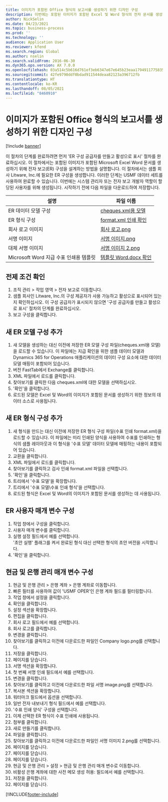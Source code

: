 ```yaml
---
title: 이미지가 포함된 Office 형식의 보고서를 생성하기 위한 디자인 구성
description: 이번에는 포함된 이미지가 포함된 Excel 및 Word 형식의 전자 문서를 생성하는 구성을 설계하는 방법에 대해 설명합니다.
author: NickSelin
ms.date: 04/23/2021
ms.topic: business-process
ms.prod: ''
ms.technology: ''
audience: Application User
ms.reviewer: kfend
ms.search.region: Global
ms.author: nselin
ms.search.validFrom: 2016-06-30
ms.dyn365.ops.version: AX 7.0.0
ms.openlocfilehash: 03a514c5b616d761ef3eb6347e67e645b23eaa1794911775835e77cded4500ac
ms.sourcegitcommit: 42fe9790ddf0bdad911544deaa82123a396712fb
ms.translationtype: HT
ms.contentlocale: ko-KR
ms.lasthandoff: 08/05/2021
ms.locfileid: "8460910"
---
```

# <a name="design-configurations-to-generate-reports-in-office-format-that-have-embedded-images"></a>이미지가 포함된 Office 형식의 보고서를 생성하기 위한 디자인 구성

[!include [banner](../../includes/banner.md)]

이 절차의 단계를 완료하려면 먼저 'ER 구성 공급자를 만들고 활성으로 표시' 절차를 완료하십시오. 이 절차에서는 포함된 이미지가 포함된 Microsoft Excel Word 문서를 생성하기 위해 전자 보고(ER) 구성을 설계하는 방법을 설명합니다. 이 절차에서는 샘플 회사 Litware, Inc.에 필요한 ER 구성을 생성합니다. 이러한 단계는 USMF 데이터 세트를 사용하여 완료할 수 있습니다. 이번에는 시스템 관리자 또는 전자 보고 개발자 역할이 할당된 사용자를 위해 생성됩니다. 시작하기 전에 다음 파일을 다운로드하여 저장합니다. 

| 설명                                          | 파일 이름                   |
|------------------------------------------------------|-----------------------------|
| ER 데이터 모델 구성                          | [cheques.xml용 모델](https://download.microsoft.com/download/6/e/a/6ea166fd-1382-4fdb-8dcb-0f13379f9c8e/Modelforcheques.xml)       |
| ER 형식 구성                              | [format.xml 인쇄 확인](https://download.microsoft.com/download/1/7/c/17c301e3-c4ee-4886-ae75-440fcc002c8c/Chequesprintingformat.xml) |
| 회사 로고 이미지                                   | [회사 로고.png](https://download.microsoft.com/download/8/2/e/82e6bd81-caac-4e9a-bfce-1392ce7c8616/Companylogo.png)            |
| 서명 이미지                                      | [서명 이미지.png](https://download.microsoft.com/download/5/0/9/509151b3-06fc-4870-9408-7c9a43b72771/Signatureimage.png)         |
| 대체 서명 이미지                          | [서명 이미지 2.png](https://download.microsoft.com/download/3/0/0/30045bf1-0ff6-4215-9162-b77c2f5dcc7c/Signatureimage2.png)       |
| Microsoft Word 지급 수표 인쇄용 템플릿  | [템플릿 Word.docx 확인](https://download.microsoft.com/download/4/4/d/44d9d255-9ad1-42fe-87db-23f319fd8e89/ChequetemplateWord.docx)   |

## <a name="verify-prerequisites"></a>전제 조건 확인  
 1. 조직 관리 > 작업 영역 > 전자 보고로 이동합니다.  
 2. 샘플 회사인 Litware, Inc.의 구성 제공자가 사용 가능하고 활성으로 표시되어 있는지 확인하십시오. 이 구성 공급자가 표시되지 않으면 '구성 공급자를 만들고 활성으로 표시' 절차의 단계를 완료하십시오.   
 3. 보고 구성을 클릭합니다.  
 
## <a name="add-a-new-er-model-configuration"></a>새 ER 모델 구성 추가  
 1. 새 모델을 생성하는 대신 이전에 저장한 ER 모델 구성 파일(cheques.xml용 모델)을 로드할 수 있습니다. 이 파일에는 지급 확인을 위한 샘플 데이터 모델과 Dynamics 365 for Operations 애플리케이션의 데이터 구성 요소에 대한 데이터 모델 매핑이 포함되어 있습니다.   
 2. 버전 FastTab에서 Exchange를 클릭합니다.   
 3. XML 파일에서 로드를 클릭합니다.  
 4. 찾아보기를 클릭한 다음 cheques.xml에 대한 모델을 선택하십시오.   
 5. '확인'을 클릭합니다.  
 6. 로드된 모델은 Excel 및 Word의 이미지가 포함된 문서를 생성하기 위한 정보의 데이터 소스로 사용됩니다.  

## <a name="add-a-new-er-format-configuration"></a>새 ER 형식 구성 추가  
 1. 새 형식을 만드는 대신 이전에 저장한 ER 형식 구성 파일(수표 인쇄 format.xml)을 로드할 수 있습니다. 이 파일에는 미리 인쇄된 양식을 사용하여 수표를 인쇄하는 형식의 샘플 레이아웃과 이 형식을 '수표 모델' 데이터 모델에 매핑하는 내용이 포함되어 있습니다.   
 2. 교환을 클릭합니다.  
 3. XML 파일에서 로드를 클릭합니다.  
 4. 찾아보기를 클릭하고 검사 인쇄 format.xml 파일을 선택합니다.   
 5. '확인'을 클릭합니다.  
 6. 트리에서 '수표 모델'을 확장합니다.  
 7. 트리에서 '수표 모델\수표 인쇄 형식'을 선택합니다.  
 8. 로드된 형식은 Excel 및 Word의 이미지가 포함된 문서를 생성하는 데 사용됩니다.   

## <a name="configure-er-user-parameters"></a>ER 사용자 매개 변수 구성  
 1. 작업 창에서 구성을 클릭합니다.  
 2. 사용자 매개 변수를 클릭합니다.  
 3. 실행 설정 필드에서 예를 선택합니다.  
  '초안 실행' 플래그를 켜서 완료된 형식 대신 선택한 형식의 초안 버전을 시작합니다.  
 4. '확인'을 클릭합니다.  

## <a name="configure-cash--bank-management-parameters"></a>현금 및 은행 관리 매개 변수 구성  
 1. 현금 및 은행 관리 > 은행 계좌 > 은행 계좌로 이동합니다.  
 2. 빠른 필터를 사용하여 값이 'USMF OPER'인 은행 계좌 필드를 필터링합니다.  
 3. 작업 창에서 설정을 클릭합니다.  
 4. 확인을 클릭합니다.  
 5. 설정 섹션을 확장합니다.  
 6. 편집을 클릭합니다.  
 7. 회사 로고 필드에서 예를 선택합니다.  
 8. 회사 로고를 클릭합니다.  
 9. 변경을 클릭합니다.  
 10. 찾아보기를 클릭하고 이전에 다운로드한 파일인 Company logo.png를 선택합니다.   
 11. 저장을 클릭합니다.  
 12. 페이지를 닫습니다.  
 13. 서명 섹션을 확장합니다.  
 14. 첫 번째 서명 인쇄 필드에서 예를 선택합니다.  
 15. 변경을 클릭합니다.  
 16. 찾아보기를 클릭하고 이전에 다운로드한 파일 서명 image.png를 선택합니다.   
 17. 복사본 섹션을 확장합니다.  
 18. 워터마크 필드에서 옵션을 선택합니다.  
 19. 일반 전자 내보내기 형식 필드에서 예를 선택합니다.  
 20. '수표 인쇄 양식' 구성을 선택합니다.  
 21. 이제 선택한 ER 형식이 수표 인쇄에 사용됩니다.  
 22. 첨부를 클릭합니다.  
 23. 새로 만들기를 클릭합니다.  
 24. 파일을 클릭합니다.  
 25. 찾아보기를 클릭하고 이전에 다운로드한 파일인 서명 이미지 2.png를 선택합니다.   
 26. 페이지를 닫습니다.  
 27. 페이지를 닫습니다.  
 28. 페이지를 닫습니다.  
 29. 현금 및 은행 관리 > 설정 > 현금 및 은행 관리 매개 변수로 이동합니다.  
 30. 비활성 은행 계좌에 대한 사전 메모 생성 허용: 필드에서 예를 선택합니다.  
 31. 저장을 클릭합니다.  
 32. 페이지를 닫습니다.  


[!INCLUDE[footer-include](../../../../includes/footer-banner.md)]
